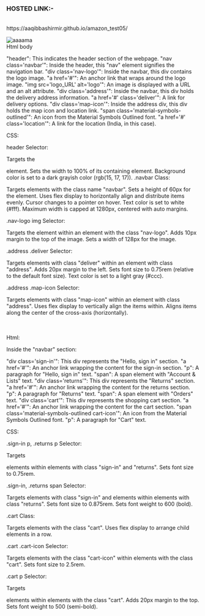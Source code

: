 <h3>HOSTED LINK:-</h3><br>
https://aaqibbashirmir.github.io/amazon_test05/<br>

![aaaama](https://github.com/AaqibBashirMir/amazon_test05/assets/35392012/2a15cde1-53d0-468e-a608-307d4977f219)<br>
Html
body

"header": This indicates the header section of the webpage.
"nav class='navbar'": Inside the header, this "nav" element signifies the navigation bar.
"div class='nav-logo'": Inside the navbar, this div contains the logo image.
"a href='#'": An anchor link that wraps around the logo image.
"img src='logo_URL' alt='logo'": An image is displayed with a URL and an alt attribute.
"div class='address'": Inside the navbar, this div holds the delivery address information.
"a href='#' class='deliver'": A link for delivery options.
"div class='map-icon'": Inside the address div, this div holds the map icon and location link.
"span class='material-symbols-outlined'": An icon from the Material Symbols Outlined font.
"a href='#' class='location'": A link for the location (India, in this case).

CSS:

header Selector:

Targets the

element.
Sets the width to 100% of its containing element.
Background color is set to a dark grayish color (rgb(15, 17, 17)).
.navbar Class:

Targets elements with the class name "navbar".
Sets a height of 60px for the element.
Uses flex display to horizontally align and distribute items evenly.
Cursor changes to a pointer on hover.
Text color is set to white (#fff).
Maximum width is capped at 1280px, centered with auto margins.

.nav-logo img Selector:

Targets the  element within an element with the class "nav-logo".
Adds 10px margin to the top of the image.
Sets a width of 128px for the image.

.address .deliver Selector:

Targets elements with class "deliver" within an element with class "address".
Adds 20px margin to the left.
Sets font size to 0.75rem (relative to the default font size).
Text color is set to a light gray (#ccc).

.address .map-icon Selector:

Targets elements with class "map-icon" within an element with class "address".
Uses flex display to vertically align the items within.
Aligns items along the center of the cross-axis (horizontally).

<br>
<br>
Html:

Inside the "navbar" section:

"div class='sign-in'": This div represents the "Hello, sign in" section.
"a href='#'": An anchor link wrapping the content for the sign-in section.
"p": A paragraph for "Hello, sign in" text.
"span": A span element with "Account & Lists" text.
"div class='returns'": This div represents the "Returns" section.
"a href='#'": An anchor link wrapping the content for the returns section.
"p": A paragraph for "Returns" text.
"span": A span element with "Orders" text.
"div class='cart'": This div represents the shopping cart section.
"a href='#'": An anchor link wrapping the content for the cart section.
"span class='material-symbols-outlined cart-icon'": An icon from the Material Symbols Outlined font.
"p": A paragraph for "Cart" text.

CSS:

.sign-in p, .returns p Selector:

Targets

elements within elements with class "sign-in" and "returns".
Sets font size to 0.75rem.

.sign-in, .returns span Selector:

Targets elements with class "sign-in" and elements within elements with class "returns".
Sets font size to 0.875rem.
Sets font weight to 600 (bold).

.cart Class:

Targets elements with the class "cart".
Uses flex display to arrange child elements in a row.

.cart .cart-icon Selector:

Targets elements with the class "cart-icon" within elements with the class "cart".
Sets font size to 2.5rem.

.cart p Selector:

Targets

elements within elements with the class "cart".
Adds 20px margin to the top.
Sets font weight to 500 (semi-bold).
